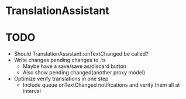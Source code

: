 # TranslationAssistant

# TODO
- Should TranslationAssistant::onTextChanged be called?
- Write changes pending changes to .ts
    - Maybe have a save/save as/discard button
    - Also show pending changed(another proxy model)
- Optimize verify translations in one step
    - Include queue onTextChanged notifications and verity them all at interval